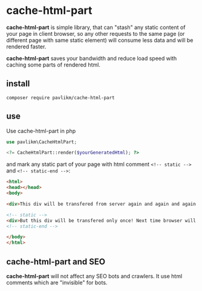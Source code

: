 # cache-html-part
**cache-html-part** is simple library, that can "stash" any static content of your page in client browser, so any other requests to the same page (or different page with same static element) will consume less data and will be rendered faster.

**cache-html-part** saves your bandwidth and reduce load speed with caching some parts of rendered html.

## install
```
composer require pavlikm/cache-html-part
```

## use
Use cache-html-part in php
```php
use pavlikm\CacheHtmlPart;

<?= CacheHtmlPart::render($yourGeneratedHtml); ?>

```
and mark any static part of your page with html comment `<!-- static -->` and `<!-- static-end -->`:
```html
<html>
<head></head>
<body>

<div>This div will be transfered from server again and again and again... even if is still the same...</div>

<!-- static -->
<div>But this div will be transfered only once! Next time browser will render it by self.</div>
<!-- static-end -->

</body>
</html>
```

## cache-html-part and SEO
**cache-html-part** will not affect any SEO bots and crawlers. It use html comments which are "invisible" for bots.
